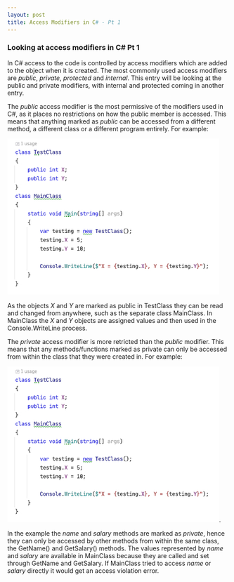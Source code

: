 ```yaml
---
layout: post
title: Access Modifiers in C# - Pt 1
---
```


### Looking at access modifiers in C# Pt 1

In C# access to the code is controlled by access modifiers which are added to the object when it is created.  The most commonly used access modifiers are _public_, _private_, _protected_ and _internal_.  This entry will be looking at the public and private modifiers, with internal and protected coming in another entry.


The _public_ access modifier is the most permissive of the modifiers used in C#, as it places no restrictions on how the public member is accessed.  This means that anything marked as _public_ can be accessed from a different method, a different class or a different program entirely.  For example:


![A public access modifier example](https://raw.githubusercontent.com/TomH-NZ/tomh-nz.github.io/master/images/Access_modifier_Public_001.jpg "Public access modifier example")

As the objects _X_ and _Y_ are marked as public in TestClass they can be read and changed from anywhere, such as the separate class MainClass.  In MainClass the _X_ and _Y_ objects are assigned values and then used in the Console.WriteLine process.


The _private_ access modifier is more retricted than the _public_ modifier.  This means that any methods/functions marked as private can only be accessed from within the class that they were created in.  For example:


![A private access modifier example](https://raw.githubusercontent.com/TomH-NZ/tomh-nz.github.io/master/images/Access_modifier_Public_001.jpg "Private access modifier example").

In the example the _name_ and _salary_ methods are marked as _private_, hence they can only be accessed by other methods from within the same class, the GetName() and GetSalary() methods.  The values represented by _name_ and _salary_ are available in MainClass because they are called  and set through GetName and GetSalary. If MainClass tried to access _name_ or _salary_ directly it would get an access violation error.

